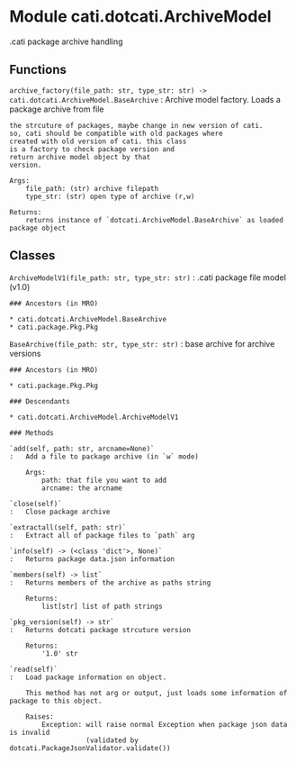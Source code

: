 Module cati.dotcati.ArchiveModel
================================
.cati package archive handling

Functions
---------

    
`archive_factory(file_path: str, type_str: str) ‑> cati.dotcati.ArchiveModel.BaseArchive`
:   Archive model factory. Loads a package archive from file
    
    the strcuture of packages, maybe change in new version of cati.
    so, cati should be compatible with old packages where
    created with old version of cati. this class
    is a factory to check package version and
    return archive model object by that
    version.
    
    Args:
        file_path: (str) archive filepath
        type_str: (str) open type of archive (r,w)
    
    Returns:
        returns instance of `dotcati.ArchiveModel.BaseArchive` as loaded package object

Classes
-------

`ArchiveModelV1(file_path: str, type_str: str)`
:   .cati package file model (v1.0)

    ### Ancestors (in MRO)

    * cati.dotcati.ArchiveModel.BaseArchive
    * cati.package.Pkg.Pkg

`BaseArchive(file_path: str, type_str: str)`
:   base archive for archive versions

    ### Ancestors (in MRO)

    * cati.package.Pkg.Pkg

    ### Descendants

    * cati.dotcati.ArchiveModel.ArchiveModelV1

    ### Methods

    `add(self, path: str, arcname=None)`
    :   Add a file to package archive (in `w` mode)
        
        Args:
            path: that file you want to add
            arcname: the arcname

    `close(self)`
    :   Close package archive

    `extractall(self, path: str)`
    :   Extract all of package files to `path` arg

    `info(self) ‑> (<class 'dict'>, None)`
    :   Returns package data.json information

    `members(self) ‑> list`
    :   Returns members of the archive as paths string
        
        Returns:
            list[str] list of path strings

    `pkg_version(self) ‑> str`
    :   Returns dotcati package strcuture version
        
        Returns:
            '1.0' str

    `read(self)`
    :   Load package information on object.
        
        This method has not arg or output, just loads some information of package to this object.
        
        Raises:
            Exception: will raise normal Exception when package json data is invalid
                       (validated by dotcati.PackageJsonValidator.validate())